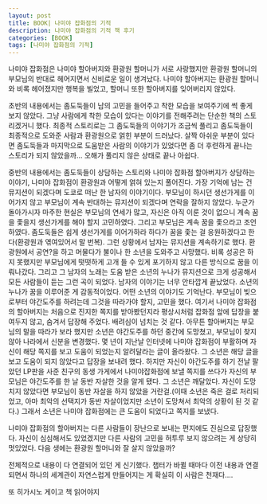 ```yaml
---
layout: post
title: BOOK| 나미야 잡화점의 기적
description: 나미야 잡화점의 기적 책 후기
categories: [BOOK]
tags: [나미야 잡화점의 기적]
---
```


나미야 잡화점은 나미야 할아버지와 환광원 할머니가 서로 사랑했지만 환광원 할머니의 부모님의 반대로 헤어지면서 신비로운 일이 생겨났다. 나미야 할아버지는 환광원 할머니와 비록 헤어졌지만 행복을 빌었고, 할머니 또한 할아버지를 잊어버리지 않았다.

초반의 내용에서는 좀도둑들이 남의 고민을 들어주고 착한 모습을 보여주기에 썩 좋게 보지 않았다. 그냥 사람에게 착한 모습이 있다는 이야기를 전해주려는 단순한 책의 스토리겠거니 했다. 최종적 스토리로는 그 좀도둑들의 이야기가 조금씩 풀리고 좀도둑들이 최종적으로 도와준 사람과 환광원으로 얽힌 부분이 드러났다. 살짝 아쉬운 부분이 있다면 좀도둑들과 마지막으로 도움받은 사람의 이야기가 있었다면 좀 더 후련하게 끝나는 스토리가 되지 않았을까… 오해가 풀리지 않은 상태로 끝나 아쉽다.

중반의 내용에서는 좀도둑들이 상담하는 스토리와 나미야 잡화점 할아버지가 상담하는 이야기, 나미야 잡화점이 환광원과 어떻게 얽혀 있는지 풀어진다. 가장 기억에 남는 건 뮤지션이 되겠다며 도쿄로 떠난 한 남자의 이야기이다. 부모님이 하시던 생선가게를 이어가지 않고 부모님이 계속 반대하는 뮤지션이 되겠다며 연락을 잘하지 않았다. 누군가 돌아가시자 마주한 현실은 부모님의 연세가 많고, 자신은 아직 이룬 것이 없으니 계속 꿈을 좇을지  생선가게를 해야 할지 고민하였다. 그리고 부모님은 계속 꿈을 좇으라고 조언하였다. 좀도둑들은 쉽게 생선가게를 이어가하라 하다가 꿈을 좇는 걸 응원하겠다고 한다(환광원과 엮여있어서 말 번복). 그런 상황에서 남자는 뮤지션을 계속하기로 했다. 환광원에서 공연?을 하고 머물다가 불이나 한 소년을 도와주고 사망했다. 비록 성공은 하지 못했지만 부모님에게 떳떳하게 고개 들 수 있게 포기하지 않고 다른 방식으로 꿈을 이뤄나갔다. 그리고 그 남자의 노래는 도움 받은 소년의 누나가 뮤지션으로 크게 성공해서 모든 사람들이 듣는 그런 곡이 되었다. 남자의 이야기는 너무 안타깝게 끝났었다. 소년의 누나가 꿈을 이루어준 게 감동적이었다. 어떤 소년의 이야기도 기억난다. 부모님이 빚으로부터 야간도주를 하려는데 그것을 따라가야 할지, 고민을 했다. 여기서 나미야 잡화점의 할아버지는 처음으로 진지한 쪽지를 받아봤던지라 평상시처럼 잡화점 앞에 답장을 붙여두지 않고, 숨겨서 답장해 주었다. 배려심이 넘치는 것 같다. 아무튼 할아버지는 부모님의 말을 따라가 보라 했지만 소년은 야간도주를 하던 중간에 도망쳤고, 부모님이 찾지 않아 나라에서 신분을 변경했다. 몇 년이 지난날 인터넷에 나미야 잡화점이 부활하며 자신이 해당 쪽지를 보고 도움이 되었는지 알려달라는 글이 올라왔다. 그 소년은 해당 글을 보고 도움이 되지 않았다고 답장을 보내려 했다. 하지만 자신이 야간도주를 하기 전날 팔았던 LP판을 사준 친구의 동생 가게에서 나미야잡화점에 보낼 쪽지를 쓰다가 자신의 부모님은 야간도주를 한 날 동반 자살한 것을 알게 됐다. 그 소년은 깨달았다. 자신이 도망치지 않았다면 부모님이 동반 자살을 하지 않았을 거란걸.(이때 소년은 죽은 걸로 처리되었고, 아마 최악의 선택지가 동반 자살이었지만 소년이 도망쳐서 최악의 상황이 된 것 같다.) 그래서 소년은 나미야 잡화점에는 큰 도움이 되었다고 쪽지를 보냈다.

나미야 잡화점의 할아버지는 다른 사람들이 장난으로 보내는 편지에도 진심으로 답장했다. 자신이 심심해서도 있었겠지만 다른 사람의 고민을 허투루 보지 않으려는 게 상당히 멋있었다. 다음 생에는 환광원 할머니와 잘 살지 않았을까?

전체적으로 내용이 다 연결되어 있던 게 신기했다. 챕터가 바뀔 때마다 이전 내용과 연결되면서 하나의 세계관이 자연스럽게 만들어지는 게 확실히 이 사람은 천재다….

또 히가시노 게이고 책 읽어야지